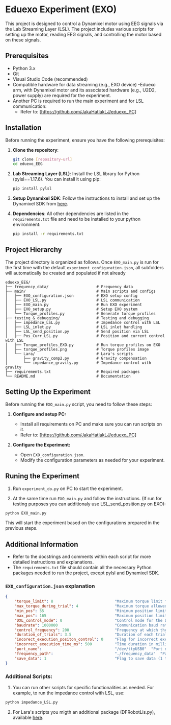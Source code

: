 # Eduexo Experiment (EXO)

This project is designed to control a Dynamixel motor using EEG signals via the Lab Streaming Layer (LSL). The project includes various scripts for setting up the motor, reading EEG signals, and controlling the motor based on these signals.

## Prerequisites

- Python 3.x
- Git
- Visual Studio Code (recommended)
- Compatible hardware for data streaming (e.g., EXO device)
    -Eduexo arm, with Dynamixel motor and its associated hardware (e.g., U2D2, power supply) are required for the experiment.
- Another PC is required to run the main experiment and for LSL communication:
    - Refer to: [https://github.com/JakaHatlakLJ/eduexo_PC]

## Installation

Before running the experiment, ensure you have the following prerequisites:

1. **Clone the repository**:
    ```sh
    git clone [repository-url]
    cd eduexo_EEG
    ```

2. **Lab Streaming Layer (LSL)**:
    Install the LSL library for Python (pylsl==1.17.6). You can install it using pip:
    ```sh
    pip install pylsl
    ```
3. **Setup Dynamixel SDK**:
   Follow the instructions to install and set up the Dynamixel SDK from [here](https://emanual.robotis.com/docs/en/software/dynamixel/dynamixel_sdk/overview/).

4. **Dependencies**:
    All other dependencies are listed in the `requirements.txt` file and need to be installed to your python environment:
    ```sh
    pip install -r requirements.txt
    ```

## Project Hierarchy

The project directory is organized as follows. Once `EXO_main.py` is run for the first time with the default `experiment_configuration.json`, all subfolders will automatically be created and populated if not already


```
eduexo_EEG/
├── frequency_data/                     # Frequency data
├── main/                               # Main scripts and configs
│   ├── EXO_configuration.json          # EXO setup config
│   ├── EXO_LSL.py                      # LSL communication
│   ├── EXO_main.py                     # Run EXO experiment
│   ├── EXO_setup.py                    # Setup EXO system
│   └── Torque_profiles.py              # Generate torque profiles
├── testing_&_debugging/                # Testing and debugging
│   ├── impedance_LSL.py                # Impedance control with LSL
│   ├── LSL_inlet.py                    # LSL inlet handling
│   ├── LSL_send_position.py            # Send position via LSL
│   ├── Pos_Curr_LSL.py                 # Position and current control with LSL
│   ├── Torque_profiles_EXO.py          # Run torque profiles on EXO
│   ├── torque_profiles.png             # Torque profiles image
│   └── Lara/                           # Lara's scripts
│       ├── gravity_comp2.py            # Gravity compensation
│       └── impedance_gravity.py        # Impedance control with gravity
├── requirements.txt                    # Required packages
└── README.md                           # Documentation
```

## Setting Up the Experiment

Before running the `EXO_main.py` script, you need to follow these steps:

1. **Configure and setup PC:**
    - Install all requirements on PC and make sure you can run scripts on it.
    - Refer to: [https://github.com/JakaHatlakLJ/eduexo_PC]

2. **Configure the Experiment:**
    - Open `EXO_configuration.json`.
    - Modify the configuration parameters as needed for your experiment.

## Runing the Experiment

1. Run `experiment_do.py` on PC  to start the experiment. 

2. At the same time run `EXO_main.py` and follow the instructions. (If run for testing purposes you can additionaly use LSL_send_position.py on EXO):
```sh
python EXO_main.py
```

This will start the experiment based on the configurations prepared in the previous steps.

## Additional Information

- Refer to the docstrings and comments within each script for more detailed instructions and explanations.
- The `requirements.txt` file should contain all the necessary Python packages needed to run the project, except pylsl and Dynamixel SDK.

### `EXO_configuration.json` explanation
```json
{
    "torque_limit": 8                           "Maximum torque limit for the motor",
    "max_torque_during_trial": 4                "Maximum torque allowed during a trial",
    "min_pos": 55                               "Minimum position limit for the motor",
    "max_pos": 165                              "Maximum position limit for the motor",
    "DXL_control_mode": 0                       "Control mode for the Dynamixel motor (0 for current control)",
    "baudrate": 1000000                         "Communication baud rate for the motor",
    "control_frequency": 200                    "Frequency at which the program operates for better consistency",
    "duration_of_trials": 3.5                   "Duration of each trial in seconds",
    "incorect_execution_positon_control": 0     "Flag for incorrect execution mode (0 time controled, 1 position controled)",
    "incorrect_execution_time_ms": 500          "Time duration in milliseconds for time controled incorrect execution",
    "port_name":                                "/dev/ttyUSB0"  "Port name for the motor connection",
    "frequency_path":                           "./frequency_data"  "Path to save frequency data",
    "save_data": 1                              "Flag to save data (1 to save, 0 not to save)"
}
```

### Additional Scripts:
   1. You can run other scripts for specific functionalities as needed. For example, to run the impedance control with LSL, use:
   ```sh
   python impedance_LSL.py
   ```
   2. For Lara's scripts you migth an additional package (DFRobotLis.py), available [here](https://github.com/DFRobot/DFRobot_LIS).
